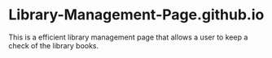# Library-Management-Page.github.io
This is a efficient library management page that allows a user to keep a check of the library books.
